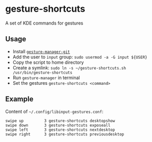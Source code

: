 # gesture-shortcuts
A set of KDE commands for gestures

## Usage

- Install [`gesture-manager-git`](https://aur.archlinux.org/packages/gesture-manager-git)
- Add the user to `input` group: `sudo usermod -a -G input ${USER}`
- Copy the script to home directory
- Create a symlink: `sudo ln -s ~/gesture-shortcuts.sh /usr/bin/gesture-shortcuts`
- Run `gesture-manager` in terminal
- Set the gestures `gesture-shortcuts <command>`

## Example

Content of `~/.config/libinput-gestures.conf`:

  ```
  swipe up         3 gesture-shortcuts desktopshow
  swipe down       3 gesture-shortcuts exposeall
  swipe left       3 gesture-shortcuts nextdesktop
  swipe right      3 gesture-shortcuts previousdesktop
  ```
